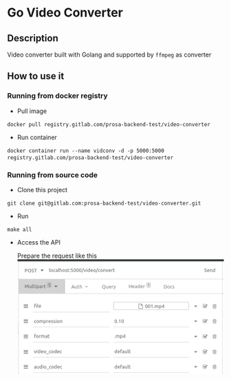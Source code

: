 # Go Video Converter

## Description
Video converter built with Golang and supported by `ffmpeg` as converter

## How to use it

### Running from docker registry
- Pull image
```shell
docker pull registry.gitlab.com/prosa-backend-test/video-converter
```
- Run container
```shell
docker container run --name vidconv -d -p 5000:5000 registry.gitlab.com/prosa-backend-test/video-converter
```

### Running from source code
- Clone this project
```shell
git clone git@gitlab.com:prosa-backend-test/video-converter.git
```

- Run
```shell
make all
```

- Access the API

    Prepare the request like this
    ![Insomnia Request](insomnia.png)